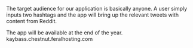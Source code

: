 The target audience for our application is basically anyone.
A user simply inputs two hashtags and the app will bring up the relevant tweets with content from Reddit.

The app will be available at the end of the year.
kaybass.chestnut.feralhosting.com